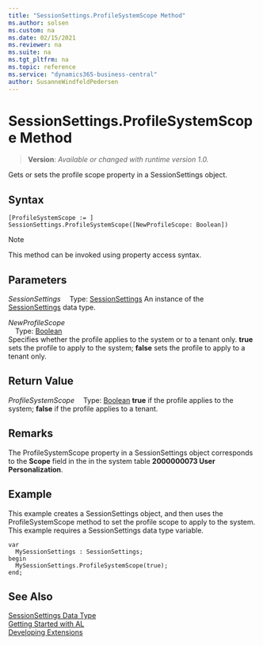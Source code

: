 ```yaml
---
title: "SessionSettings.ProfileSystemScope Method"
ms.author: solsen
ms.custom: na
ms.date: 02/15/2021
ms.reviewer: na
ms.suite: na
ms.tgt_pltfrm: na
ms.topic: reference
ms.service: "dynamics365-business-central"
author: SusanneWindfeldPedersen
---
```

[//]: # (START>DO_NOT_EDIT)
[//]: # (IMPORTANT:Do not edit any of the content between here and the END>DO_NOT_EDIT.)
[//]: # (Any modifications should be made in the .xml files in the ModernDev repo.)
# SessionSettings.ProfileSystemScope Method
> **Version**: _Available or changed with runtime version 1.0._

Gets or sets the profile scope property in a SessionSettings object.


## Syntax
```
[ProfileSystemScope := ]  SessionSettings.ProfileSystemScope([NewProfileScope: Boolean])
```
> [!NOTE]
> This method can be invoked using property access syntax.
## Parameters
*SessionSettings*
&emsp;Type: [SessionSettings](sessionsettings-data-type.md)
An instance of the [SessionSettings](sessionsettings-data-type.md) data type.

*NewProfileScope*  
&emsp;Type: [Boolean](../boolean/boolean-data-type.md)  
Specifies whether the profile applies to the system or to a tenant only. **true** sets the profile to apply to the system; **false** sets the profile to apply to a tenant only.  


## Return Value
*ProfileSystemScope*
&emsp;Type: [Boolean](../boolean/boolean-data-type.md)
**true** if the profile applies to the system; **false** if the profile applies to a tenant.
      


[//]: # (IMPORTANT: END>DO_NOT_EDIT)

## Remarks
The ProfileSystemScope property in a SessionSettings object corresponds to the **Scope** field in the in the system table **2000000073 User Personalization**.

## Example
This example creates a SessionSettings object, and then uses the ProfileSystemScope method to set the profile scope to apply to the system. This example requires a SessionSettings data type variable.

```al
var
  MySessionSettings : SessionSettings;
begin
  MySessionSettings.ProfileSystemScope(true);
end;  
```  

## See Also
[SessionSettings Data Type](sessionsettings-data-type.md)  
[Getting Started with AL](../../devenv-get-started.md)  
[Developing Extensions](../../devenv-dev-overview.md)